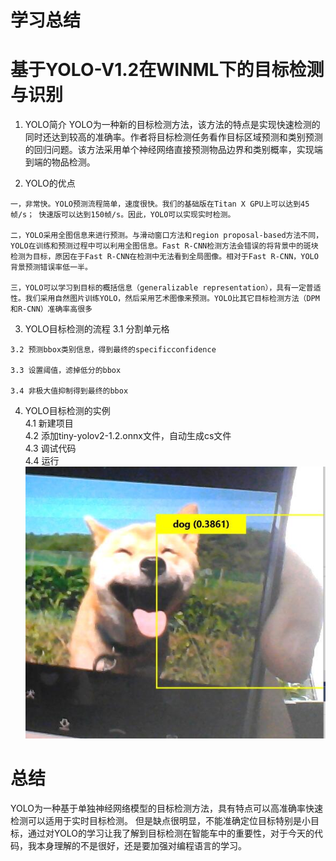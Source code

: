 # 学习总结
 # 基于YOLO-V1.2在WINML下的目标检测与识别
  1. YOLO简介
   YOLO为一种新的目标检测方法，该方法的特点是实现快速检测的同时还达到较高的准确率。作者将目标检测任务看作目标区域预测和类别预测的回归问题。该方法采用单个神经网络直接预测物品边界和类别概率，实现端到端的物品检测。

  2. YOLO的优点
 
    一，非常快。YOLO预测流程简单，速度很快。我们的基础版在Titan X GPU上可以达到45帧/s； 快速版可以达到150帧/s。因此，YOLO可以实现实时检测。

    二，YOLO采用全图信息来进行预测。与滑动窗口方法和region proposal-based方法不同，YOLO在训练和预测过程中可以利用全图信息。Fast R-CNN检测方法会错误的将背景中的斑块检测为目标，原因在于Fast R-CNN在检测中无法看到全局图像。相对于Fast R-CNN，YOLO背景预测错误率低一半。

    三，YOLO可以学习到目标的概括信息（generalizable representation），具有一定普适性。我们采用自然图片训练YOLO，然后采用艺术图像来预测。YOLO比其它目标检测方法（DPM和R-CNN）准确率高很多
   


  3. YOLO目标检测的流程
    3.1 分割单元格

    3.2 预测bbox类别信息，得到最终的specificconfidence

    3.3 设置阈值，滤掉低分的bbox

    3.4 非极大值抑制得到最终的bbox

  4. YOLO目标检测的实例                                                               
    4.1 新建项目                                                                                                                        
    4.2 添加tiny-yolov2-1.2.onnx文件，自动生成cs文件                                        
    4.3 调试代码                                                                           
    4.4 运行                                                                       ![](media/1.jpg)
 # 总结
   YOLO为一种基于单独神经网络模型的目标检测方法，具有特点可以高准确率快速检测可以适用于实时目标检测。 但是缺点很明显，不能准确定位目标特别是小目标，通过对YOLO的学习让我了解到目标检测在智能车中的重要性，对于今天的代码，我本身理解的不是很好，还是要加强对编程语言的学习。


      
  


